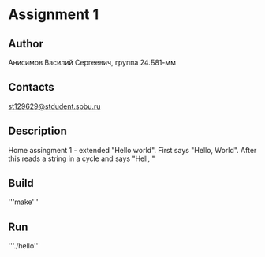 # Assignment 1
## Author
Анисимов Василий Сергеевич, группа 24.Б81-мм
## Contacts
st129629@stdudent.spbu.ru
## Description
Home assingment 1 - extended "Hello world". First says "Hello,
World". After this reads a string in a cycle and says "Hell,
<string>"
## Build
'''make'''
## Run
'''./hello'''
